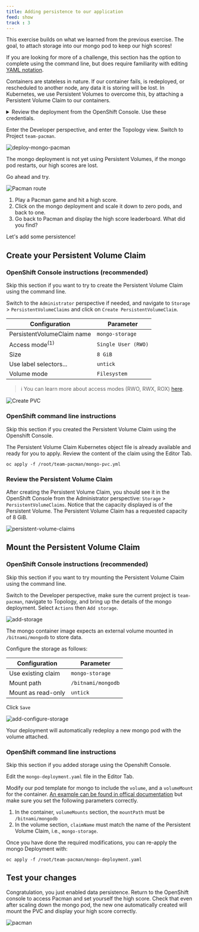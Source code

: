 ```yaml
---
title: Adding persistence to our application
feed: show
track : 3
---
```


This exercise builds on what we learned from the previous exercise. The goal, to attach storage into our mongo pod to keep our high scores!

If you are looking for more of a challenge, this section has the option to complete using the command line, but does require familiarity with editing [YAML notation](https://en.wikipedia.org/wiki/YAML).

Containers are stateless in nature. If our container fails, is redeployed, or rescheduled to another node, any data it is storing will be lost. In Kubernetes, we use Persistent Volumes to overcome this, by attaching a Persistent Volume Claim to our containers.

<details><summary>Review the deployment from the OpenShift Console. Use these credentials.</summary>
<pre>
  username: admin
  password: admin
</pre>
You may need to log out from the OpenShift console from the previous exercise.
</details>


Enter the Developer perspective, and enter the Topology view. Switch to Project `team-pacman`.

![deploy-mongo-pacman](../assets/img/deploy-mongo-pacman.png)

The mongo deployment is not yet using Persistent Volumes, if the mongo pod restarts, our high scores are lost.

Go ahead and try.

![Pacman route](../assets/img/launch-route.png)

1. Play a Pacman game and hit a high score.
2. Click on the mongo deployment and scale it down to zero pods, and back to one.
3. Go back to Pacman and display the high score leaderboard. What did you find?

Let's add some persistence!
## Create your Persistent Volume Claim

### OpenShift Console instructions (recommended)

Skip this section if you want to try to create the Persistent Volume Claim using the command line.

Switch to the `Administrator` perspective if needed, and navigate to `Storage` > `PersistentVolumeClaims` and click on `Create PersistentVolumeClaim`.

| Configuration              | Parameter           |
|----------------------------|---------------------|
| PersistentVolumeClaim name | `mongo-storage`     |
| Access mode<sup>(1)</sup>  | `Single User (RWO)` |
| Size                       | `8 GiB`             |
| Use label selectors...     | `untick`            |
| Volume mode                | `Filesystem`        |

> &#8505;&#65039; You can learn more about access modes (RWO, RWX, ROX)
> [here](https://docs.openshift.com/container-platform/4.10/storage/understanding-persistent-storage.html#pv-access-modes_understanding-persistent-storage).

![Create PVC](../assets/img/create-pvc.png)


### OpenShift command line instructions

Skip this section if you created the Persistent Volume Claim using the Openshift Console.

The Persistent Volume Claim Kubernetes object file is already available and ready for you to apply. Review the content of the claim using the Editor Tab.

```
oc apply -f /root/team-pacman/mongo-pvc.yml
```

### Review the Persistent Volume Claim

After creating the Persistent Volume Claim, you should see it in the OpenShift Console from the Administrator perspective: `Storage` > `PersistentVolumeClaims`.
Notice that the capacity displayed is of the Persistent Volume. The Persistent Volume Claim has a requested capacity of 8 GiB.

![persistent-volume-claims](../assets/img/persistent-volume-claims.png)

## Mount the Persistent Volume Claim
### OpenShift Console instructions (recommended)

Skip this section if you want to try mounting the Persistent Volume Claim using the command line.

Switch to the Developer perspective, make sure the current project is `team-pacman`, navigate to Topology, and bring up the details of the mongo deployment.
Select `Actions` then `Add storage`.

![add-storage](../assets/img/add-storage.png)

The mongo container image expects an external volume mounted in `/bitnami/mongodb` to store data.

Configure the storage as follows:

| Configuration          | Parameter          |
|------------------------|--------------------|
| Use existing claim     | `mongo-storage`    |
| Mount path             | `/bitnami/mongodb` |
| Mount as read-only     | `untick`           |

Click `Save`

![add-configure-storage](../assets/img/add-configure-storage.png)

Your deployment will automatically redeploy a new mongo pod with the volume attached.

### OpenShift command line instructions

Skip this section if you added storage using the Openshift Console.

Edit the `mongo-deployment.yaml` file in the Editor Tab.

Modify our pod template for mongo to include the `volume`, and a `volumeMount` for the container. [An example can be found in offical documentation](https://docs.openshift.com/container-platform/4.10/storage/understanding-persistent-storage.html#pvc-claims-as-volumes_understanding-persistent-storage) but make sure you set the following parameters correctly.

1. In the container, `volumeMounts` section, the `mountPath` must be `/bitnami/mongodb`
2. In the volume section, `claimName` must match the name of the Persistent Volume Claim, i.e., `mongo-storage`.

Once you have done the required modifications, you can re-apply the mongo Deployment with:

```
oc apply -f /root/team-pacman/mongo-deployment.yaml
```

## Test your changes

Congratulation, you just enabled data persistence. Return to the OpenShift console to access Pacman and set yourself the high score.
Check that even after scaling down the mongo pod, the new one automatically created will mount the PVC and display your high score correctly.

![pacman](../assets/img/pacman.png)